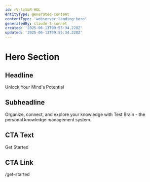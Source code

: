 ```yaml
---
id: rV-lz5bR-HGL
entityType: generated-content
contentType: 'webserver:landing:hero'
generatedBy: claude-3-sonnet
created: '2025-06-13T09:55:34.228Z'
updated: '2025-06-13T09:55:34.228Z'
---
```

# Hero Section

## Headline
Unlock Your Mind's Potential

## Subheadline
Organize, connect, and explore your knowledge with Test Brain - the personal knowledge management system.

## CTA Text
Get Started

## CTA Link
/get-started
